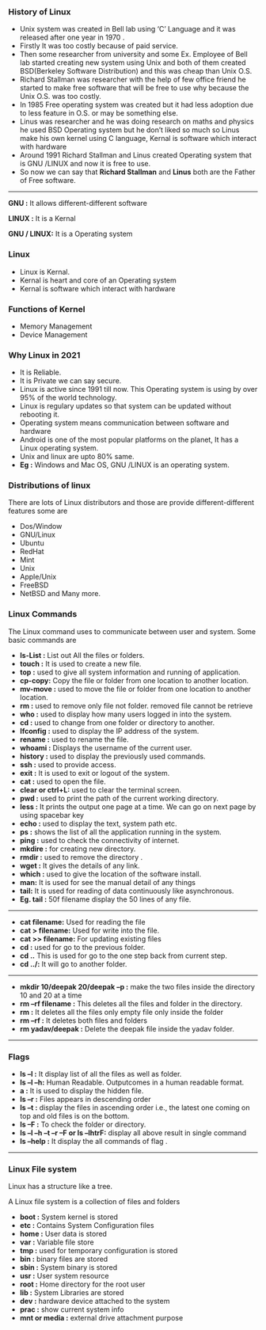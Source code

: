 
### History of Linux ###

- Unix system was created in Bell lab using ‘C’ Language and it was released after one year in 1970 . 
- Firstly It was too costly because of paid service.
- Then some researcher from university and some Ex. Employee of Bell lab started creating new system using Unix and both of them created BSD(Berkeley Software Distribution) and this was cheap than Unix O.S.
- Richard Stallman was researcher with the help of few office friend he started to make free software that will be free to use why because the Unix O.S. was too costly.
- In 1985 Free operating system was created but it had less adoption due to less feature in O.S. or may be something else.
- Linus was researcher and he was doing research on maths and physics he used BSD Operating system but he don’t liked so much so Linus make his own kernel using C language, Kernal is software which interact with hardware 
- Around 1991 Richard Stallman and Linus created Operating system that is GNU /LINUX and now it is free to use.
- So now we can say that **Richard Stallman** and **Linus** both are the Father of  Free software.

----------
	
**GNU  :**  	It allows different-different software

**LINUX :** 	It is a Kernal 

**GNU / LINUX:**  It is a Operating system


### Linux ###

- Linux is Kernal.
- Kernal is heart and core of an Operating system
- Kernal is software which interact with hardware 

### Functions of Kernel ###

- Memory Management 
- Device Management 

### Why Linux in 2021 ###

- It is Reliable.
- It is Private we can say secure.
- Linux is active since 1991 till now. This Operating system is using by over 95% of the world technology.
- Linux is regulary updates so that system can be updated without rebooting it.
- Operating system means communication between software and hardware
- Android is one of the most popular platforms on the planet, It has a Linux operating system.
- Unix and linux are upto 80% same.
- **Eg  :**  Windows  and Mac OS, GNU /LINUX is an operating system.


### Distributions of linux ###
There are lots of Linux distributors and those are provide different-different features some are

- Dos/Window
- GNU/Linux
- Ubuntu
- RedHat
- Mint
- Unix
- Apple/Unix
- FreeBSD
- NetBSD and Many more.


### Linux  Commands ###

The Linux command uses to communicate between user and system. Some basic commands are

- **ls-List :**    List out All the files or folders.
- **touch :**    It is used to create a new file.
- **top :**        used to give all system information and running of application.
- **cp-copy:**	 Copy the file or folder from one location to another location.
- **mv-move :**  used to move the file or folder from one location to another location.
- **rm :** 	 used to remove only file not folder. removed file cannot be retrieve
- **who :**         used to display how many users logged in into the system.
- **cd :**	 used to change from one folder or directory to another.
- **Ifconfig :**      used to display the IP address of the system.
- **rename :**       used to rename the file.
- **whoami :**    Displays the username of the current user.
- **history :**      used to display the previously used commands.
- **ssh :**         used to provide access.
- **exit :**       It is used to exit or logout of the system.
- **cat :**        used to open the file.
- **clear  or ctrl+L:**     used to clear the terminal screen.
- **pwd :**    used to print the path of the current working directory.
- **less :**    It prints the output one page at a time. We can go on next page by using spacebar key
- **echo :**     used to display the text, system path etc.
- **ps :**         shows the list of all the application running in the system.
- **ping :**     used to check the connectivity of internet.
- **mkdire :**  for creating new directory.
- **rmdir :**    used to remove the directory .
- **wget :**     It gives the details of any link.
- **which :**   used to give the location of the software install.
- **man:**       It is used for see the manual detail of any things
- **tail:**       It is used for reading of data continuously like asynchronous.
- **Eg. tail :** 50f filename display the 50 lines of any file.

----------

- **cat filename:**    	Used for reading the file
- **cat > filename:**   	Used for write into the file.
- **cat >> filename:**    	For updating existing files
- **cd :**        		used for go to the previous folder.
- **cd ..**     		This is used for go to the one step back from current step.
- **cd ../:**			It will go to another folder.


----------


- **mkdir 10/deepak 20/deepak –p :**   make the two files inside the directory 10 and 20 at a time
- **rm –rf filename  :**	 	         This    deletes all the files and folder in the directory.
- **rm :**	  			         It deletes all the files only empty file only inside the folder
- **rm –rf  :**		         It   deletes both files and folders 
- **rm yadav/deepak :** 		         Delete the deepak file inside the yadav folder. 


----------

### Flags ###    

- **ls –l :** It display list of all the files as well as folder.
- **ls –l –h:**  Human Readable. Outputcomes  in a human readable format.
- **a :** 	It is used to display the hidden file.
- **ls –r :** Files appears in descending order 
- **ls –t :**  display the files in ascending order i.e., the latest one coming on top and old files is on the bottom.
- **ls –F :**  To check the  folder or directory.
- **ls –l –h –t –r –F or ls –lhtrF:** display all above result in single command 
- **ls –help :**      It display the all commands of flag .


----------

### Linux File system ###

Linux has a structure like a tree.
 
A Linux file system is a collection of files and folders

- **boot :**	System kernel is stored 
-  **etc  :** 	Contains System Configuration files  
- **home  :** 	User data is stored 
-  **var  :** 	Variable file store
- **tmp  :** 	used for temporary configuration is stored  
- **bin  :**		binary files are stored 
- **sbin  :** 	System binary is stored
- **usr  :** 	User system resource   
- **root  :** 	Home directory for the root user  
- **lib  :** 		System Libraries are stored   
- **dev  :** 	hardware device attached to the system 
- **prac :**	show current system info
- **mnt  or media :**	external drive attachment purpose 
